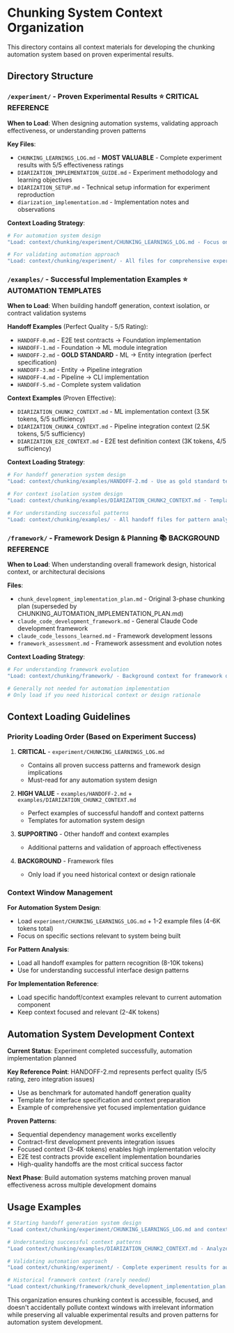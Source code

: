 # Chunking System Context Organization

This directory contains all context materials for developing the chunking automation system based on proven experimental results.

## Directory Structure

### `/experiment/` - Proven Experimental Results ⭐ **CRITICAL REFERENCE**
**When to Load**: When designing automation systems, validating approach effectiveness, or understanding proven patterns

**Key Files**:
- `CHUNKING_LEARNINGS_LOG.md` - **MOST VALUABLE** - Complete experiment results with 5/5 effectiveness ratings
- `DIARIZATION_IMPLEMENTATION_GUIDE.md` - Experiment methodology and learning objectives  
- `DIARIZATION_SETUP.md` - Technical setup information for experiment reproduction
- `diarization_implementation.md` - Implementation notes and observations

**Context Loading Strategy**:
```bash
# For automation system design
"Load: context/chunking/experiment/CHUNKING_LEARNINGS_LOG.md - Focus on framework design implications and success patterns"

# For validating automation approach  
"Load: context/chunking/experiment/ - All files for comprehensive experiment understanding"
```

### `/examples/` - Successful Implementation Examples ⭐ **AUTOMATION TEMPLATES**  
**When to Load**: When building handoff generation, context isolation, or contract validation systems

**Handoff Examples** (Perfect Quality - 5/5 Rating):
- `HANDOFF-0.md` - E2E test contracts → Foundation implementation
- `HANDOFF-1.md` - Foundation → ML module integration
- `HANDOFF-2.md` - **GOLD STANDARD** - ML → Entity integration (perfect specification)
- `HANDOFF-3.md` - Entity → Pipeline integration  
- `HANDOFF-4.md` - Pipeline → CLI implementation
- `HANDOFF-5.md` - Complete system validation

**Context Examples** (Proven Effective):
- `DIARIZATION_CHUNK2_CONTEXT.md` - ML implementation context (3.5K tokens, 5/5 sufficiency)
- `DIARIZATION_CHUNK4_CONTEXT.md` - Pipeline integration context (2.5K tokens, 5/5 sufficiency)  
- `DIARIZATION_E2E_CONTEXT.md` - E2E test definition context (3K tokens, 4/5 sufficiency)

**Context Loading Strategy**:
```bash
# For handoff generation system design
"Load: context/chunking/examples/HANDOFF-2.md - Use as gold standard template for automated handoff generation"

# For context isolation system design  
"Load: context/chunking/examples/DIARIZATION_CHUNK2_CONTEXT.md - Template for effective context packaging"

# For understanding successful patterns
"Load: context/chunking/examples/ - All handoff files for pattern analysis"
```

### `/framework/` - Framework Design & Planning 📚 **BACKGROUND REFERENCE**
**When to Load**: When understanding overall framework design, historical context, or architectural decisions

**Files**:
- `chunk_development_implementation_plan.md` - Original 3-phase chunking plan (superseded by CHUNKING_AUTOMATION_IMPLEMENTATION_PLAN.md)
- `claude_code_development_framework.md` - General Claude Code development framework  
- `claude_code_lessons_learned.md` - Framework development lessons
- `framework_assessment.md` - Framework assessment and evolution notes

**Context Loading Strategy**:
```bash
# For understanding framework evolution
"Load: context/chunking/framework/ - Background context for framework design decisions"

# Generally not needed for automation implementation
# Only load if you need historical context or design rationale
```

## Context Loading Guidelines

### **Priority Loading Order** (Based on Experiment Success)

1. **CRITICAL** - `experiment/CHUNKING_LEARNINGS_LOG.md`
   - Contains all proven success patterns and framework design implications
   - Must-read for any automation system design

2. **HIGH VALUE** - `examples/HANDOFF-2.md` + `examples/DIARIZATION_CHUNK2_CONTEXT.md`  
   - Perfect examples of successful handoff and context patterns
   - Templates for automation system design

3. **SUPPORTING** - Other handoff and context examples
   - Additional patterns and validation of approach effectiveness

4. **BACKGROUND** - Framework files
   - Only load if you need historical context or design rationale

### **Context Window Management**

**For Automation System Design**:
- Load `experiment/CHUNKING_LEARNINGS_LOG.md` + 1-2 example files (4-6K tokens total)
- Focus on specific sections relevant to system being built

**For Pattern Analysis**:
- Load all handoff examples for pattern recognition (8-10K tokens)
- Use for understanding successful interface design patterns

**For Implementation Reference**:
- Load specific handoff/context examples relevant to current automation component
- Keep context focused and relevant (2-4K tokens)

## Automation System Development Context

**Current Status**: Experiment completed successfully, automation implementation planned

**Key Reference Point**: HANDOFF-2.md represents perfect quality (5/5 rating, zero integration issues)
- Use as benchmark for automated handoff generation quality
- Template for interface specification and context preparation
- Example of comprehensive yet focused implementation guidance

**Proven Patterns**:
- Sequential dependency management works excellently
- Contract-first development prevents integration issues  
- Focused context (3-4K tokens) enables high implementation velocity
- E2E test contracts provide excellent implementation boundaries
- High-quality handoffs are the most critical success factor

**Next Phase**: Build automation systems matching proven manual effectiveness across multiple development domains

## Usage Examples

```bash
# Starting handoff generation system design
"Load context/chunking/experiment/CHUNKING_LEARNINGS_LOG.md and context/chunking/examples/HANDOFF-2.md - Focus on handoff generation requirements and quality standards"

# Understanding successful context patterns  
"Load context/chunking/examples/DIARIZATION_CHUNK2_CONTEXT.md - Analyze effective context structure for automation"

# Validating automation approach
"Load context/chunking/experiment/ - Complete experiment results for automation validation"

# Historical framework context (rarely needed)
"Load context/chunking/framework/chunk_development_implementation_plan.md - Background on chunking approach evolution"
```

This organization ensures chunking context is accessible, focused, and doesn't accidentally pollute context windows with irrelevant information while preserving all valuable experimental results and proven patterns for automation system development.